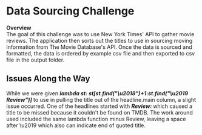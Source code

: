 <h1>Data Sourcing Challenge</h1>
<p>
<b>Overview</b><br/>
The goal of this challenge was to use New York Times' API to gather movie reviews. 
The application then sorts out the titles to use in sourcing moving information 
from The Movie Database's API.  Once the data is sourced and formatted, the data 
is ordered by example csv file and then exported to csv file in the output folder.
</p>

<h2>Issues Along the Way</h2>
<p>
While we were given <b><i>lambda st: st[st.find("\u2018")+1:st.find("\u2019 Review")]</i></b> 
to use in pulling the title out of the headline.main column, a slight issue occurred. 
One of the headlines started with <b><i>Review: </i></b> which caused a title to 
be missed because it couldn't be found on TMDB.  The work around used included the 
same lambda function minus Review, leaving a space after \u2019 which also can 
indicate end of quoted title.
</p>
